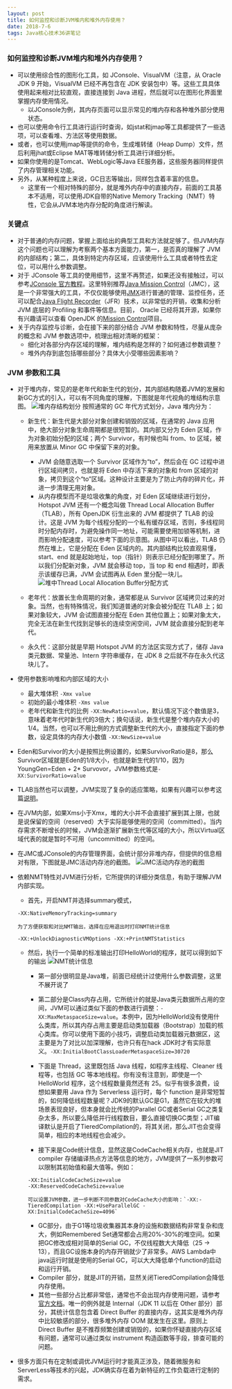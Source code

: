 ```yaml
---
layout: post
title: 如何监控和诊断JVM堆内和堆外内存使用？
date: 2018-7-6
tags: Java核心技术36讲笔记
---
```


### 如何监控和诊断JVM堆内和堆外内存使用？
- 可以使用综合性的图形化工具，如 JConsole、VisualVM（注意，从 Oracle JDK 9 开始，VisualVM 已经不再包含在 JDK 安装包中）等。这些工具具体使用起来相对比较直观，直接连接到 Java 进程，然后就可以在图形化界面里掌握内存使用情况。
	- 以JConsole为例，其内存页面可以显示常见的堆内存和各种堆外部分使用状态。
- 也可以使用命令行工具进行运行时查询，如jstat和jmap等工具都提供了一些选项，可以查看堆、方法区等使用数据。
- 或者，也可以使用jmap等提供的命令，生成堆转储（Heap Dump）文件，然后利用jhat或Eclipse MAT等堆转储分析工具进行详细分析。
- 如果你使用的是Tomcat、WebLogic等Java EE服务器，这些服务器同样提供了内存管理相关功能。
- 另外，从某种程度上来说，GC日志等输出，同样包含着丰富的信息。
	- 这里有一个相对特殊的部分，就是堆外内存中的直接内存，前面的工具基本不适用，可以使用JDK自带的Native Memory Tracking（NMT）特性，它会从JVM本地内存分配的角度进行解读。

### 关键点
- 对于普通的内存问题，掌握上面给出的典型工具和方法就足够了。但JVM内存这个问题也可以理解为考察两个基本方面能力，第一，是否真的理解了 JVM 的内部结构；第二，具体到特定内存区域，应该使用什么工具或者特性去定位，可以用什么参数调整。
- 对于 JConsole 等工具的使用细节，这里不再赘述，如果还没有接触过，可以参考[JConsole 官方教程](https://docs.oracle.com/javase/7/docs/technotes/guides/management/jconsole.html)。这里特别推荐[Java Mission Control](http://www.oracle.com/technetwork/java/javaseproducts/mission-control/java-mission-control-1998576.html)（JMC），这是一个非常强大的工具，不仅仅能够使用[JMX](https://en.wikipedia.org/wiki/Java_Management_Extensions)进行普通的管理、监控任务，还可以配合[Java Flight Recorder](https://docs.oracle.com/javacomponents/jmc-5-4/jfr-runtime-guide/about.htm#JFRUH171)（JFR）技术，以非常低的开销，收集和分析 JVM 底层的 Profiling 和事件等信息。目前， Oracle 已经将其开源，如果你有兴趣请可以查看 OpenJDK 的[Mission Control](http://openjdk.java.net/projects/jmc/)项目。
- 关于内存监控与诊断，会在接下来的部分结合 JVM 参数和特性，尽量从庞杂的概念和 JVM 参数选项中，梳理出相对清晰的框架：
	- 细化对各部分内存区域的理解，堆内结构是怎样的？如何通过参数调整？
	- 堆外内存到底包括哪些部分？具体大小受哪些因素影响？

### JVM 参数和工具
- 对于堆内存，常见的是老年代和新生代的划分，其内部结构随着JVM的发展和新GC方式的引入，可以有不同角度的理解，下图就是年代视角的堆结构示意图。
![堆内存结构划分](https://github.com/heshengbang/heshengbang.github.io/raw/master/images/jvm/堆内存结构划分.png)
  按照通常的 GC 年代方式划分，Java 堆内分为：
	- 新生代：新生代是大部分对象创建和销毁的区域，在通常的 Java 应用中，绝大部分对象生命周期都是很短暂的。其内部又分为 Eden 区域，作为对象初始分配的区域；两个 Survivor，有时候也叫 from、to 区域，被用来放置从 Minor GC 中保留下来的对象。
		- JVM 会随意选取一个 Survivor 区域作为“to”，然后会在 GC 过程中进行区域间拷贝，也就是将 Eden 中存活下来的对象和 from 区域的对象，拷贝到这个“to”区域。这种设计主要是为了防止内存的碎片化，并进一步清理无用对象。
		- 从内存模型而不是垃圾收集的角度，对 Eden 区域继续进行划分，Hotspot JVM 还有一个概念叫做 Thread Local Allocation Buffer（TLAB），所有 OpenJDK 衍生出来的 JVM 都提供了 TLAB 的设计。这是 JVM 为每个线程分配的一个私有缓存区域，否则，多线程同时分配内存时，为避免操作同一地址，可能需要使用加锁等机制，进而影响分配速度，可以参考下面的示意图。从图中可以看出，TLAB 仍然在堆上，它是分配在 Eden 区域内的。其内部结构比较直观易懂，start、end 就是起始地址，top（指针）则表示已经分配到哪里了。所以我们分配新对象，JVM 就会移动 top，当 top 和 end 相遇时，即表示该缓存已满，JVM 会试图再从 Eden 里分配一块儿。
		![堆中Thread Local Allocation Buffer分配方式](https://github.com/heshengbang/heshengbang.github.io/raw/master/images/jvm/堆中Thread_Local_Allocation_Buffer分配方式.png)

	- 老年代：放置长生命周期的对象，通常都是从 Survivor 区域拷贝过来的对象。当然，也有特殊情况，我们知道普通的对象会被分配在 TLAB 上；如果对象较大，JVM 会试图直接分配在 Eden 其他位置上；如果对象太大，完全无法在新生代找到足够长的连续空闲空间，JVM 就会直接分配到老年代。
	- 永久代：这部分就是早期 Hotspot JVM 的方法区实现方式了，储存 Java 类元数据、常量池、Intern 字符串缓存，在 JDK 8 之后就不存在永久代这块儿了。

- 使用参数影响堆和内部区域的大小
	- 最大堆体积 `-Xmx value`
	- 初始的最小堆体积 `-Xms value`
	- 老年代和新生代的比例 `-XX:NewRatio=value`，默认情况下这个数值是3，意味着老年代时新生代的3倍大；换句话说，新生代是整个堆内存大小的1/4。当然，也可以不用比例的方式调整新生代的大小，直接指定下面的参数，设定具体的内存大小数值 `-XX:NewSize=value`
- Eden和Survivor的大小是按照比例设置的，如果SurvivorRatio是8，那么Survivor区域就是Eden的1/8大小，也就是新生代的1/10，因为YoungGen=Eden + 2* Survovor，JVM参数格式是`-XX:SurvivorRatio=value`

- TLAB当然也可以调整，JVM实现了复杂的适应策略，如果有兴趣可以参考这篇[说明](https://blogs.oracle.com/jonthecollector/the-real-thing)。
- 在JVM内部，如果Xms小于Xmx，堆的大小并不会直接扩展到其上限，也就是说保留的空间（reserved）大于实际能够使用的空间（committed）。当内存需求不断增长的时候，JVM会逐渐扩展新生代等区域的大小，所以Virtual区域代表的就是暂时不可用（uncommitted）的空间。

- 在JMC或JConsole的内存管理界面，会统计部分非堆内存，但提供的信息相对有限，下图就是JMC活动内存池的截图。
![JMC活动内存池的截图](https://github.com/heshengbang/heshengbang.github.io/raw/master/images/jvm/JMC活动内存池的截图.png)

- 依赖NMT特性对JVM进行分析，它所提供的详细分类信息，有助于理解JVM内部实现。
	- 首先，开启NMT并选择summary模式，
	```
	-XX:NativeMemoryTracking=summary
    ```
      为了方便获取和对比NMT输出，选择在应用退出时打印NMT统计信息
    ```
    -XX:+UnlockDiagnosticVMOptions -XX:+PrintNMTStatistics
    ```
    - 然后，执行一个简单的标准输出打印HelloWorld的程序，就可以得到如下的输出
    ![NMT统计信息](https://github.com/heshengbang/heshengbang.github.io/raw/master/images/jvm/NMT统计信息.png)

		- 第一部分很明显是Java堆，前面已经统计过使用什么参数调整，这里不展开说了
		- 第二部分是Class内存占用，它所统计的就是Java类元数据所占用的空间，JVM可以通过类似下面的参数进行调整：`-XX:MaxMetaspaceSize=value`。本例中，因为HelloWorld没有使用什么类库，所以其内存占用主要是启动类加载器（Bootstrap）加载的核心类库。你可以使用下面的小技巧，调整启动类加载器元数据区，这主要是为了对比以加深理解，也许只有在hack JDK时才有实际意义。`-XX:InitialBootClassLoaderMetaspaceSize=30720`
		- 下面是 Thread，这里既包括 Java 线程，如程序主线程、Cleaner 线程等，也包括 GC 等本地线程。你有没有注意到，即使是一个 HelloWorld 程序，这个线程数量竟然还有 25。似乎有很多浪费，设想如果要用 Java 作为 Serverless 运行时，每个 function 是非常短暂的，如何降低线程数量呢？JDK9的默认GC是G1，虽然它在较大的堆场景表现良好，但本身就会比传统的Parallel GC或者Serial GC之类复杂太多，所以要么降低并行线程数目，要么直接切换GC类型；JIT编译默认是开启了TieredCompilation的，将其关闭，那么JIT也会变得简单，相应的本地线程也会减少。

		- 接下来是Code统计信息，显然这是CodeCache相关内存，也就是JIT compiler 存储编译热点方法等信息的地方，JVM提供了一系列参数可以限制其初始值和最大值等。例如：
		```
        -XX:InitialCodeCacheSize=value
        -XX:ReservedCodeCacheSize=value
        ```
		  可以设置JVM参数，进一步判断不同参数对CodeCache大小的影响：`-XX:-TieredCompilation -XX:+UseParallelGC -XX:InitialCodeCacheSize=4096`

		- GC部分，由于G1等垃圾收集器其本身的设施和数据结构非常复杂和庞大，例如Remembered Set通常都会占用20%-30%的堆空间。如果把GC修改成相对简单的Serial GC，不仅线程数大大降低（25 -> 13），而且GC设施本身的内存开销就少了非常多。AWS Lambda中java运行时就是使用的Serial GC，可以大大降低单个function的启动和运行开销。
		- Compiler 部分，就是JIT的开销，显然关闭TieredCompilation会降低内存使用。
		- 其他一些部分占比都非常低，通常也不会出现内存使用问题，请参考[官方文档](https://docs.oracle.com/javase/8/docs/technotes/guides/troubleshoot/tooldescr022.html#BABCBGFA)。唯一的例外就是 Internal（JDK 11 以后在 Other 部分）部分，其统计信息包含着 Direct Buffer 的直接内存，这其实是堆外内存中比较敏感的部分，很多堆外内存 OOM 就发生在这里。原则上 Direct Buffer 是不推荐频繁创建或销毁的，如果你怀疑直接内存区域有问题，通常可以通过类似 instrument 构造函数等手段，排查可能的问题。

- 很多方面只有在定制或调优JVM运行时才能真正涉及，随着微服务和ServerLess等技术的兴起，JDK确实存在着为新特征的工作负载进行定制的需求。